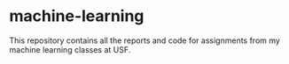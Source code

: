 # machine-learning

This repository contains all the reports and code for assignments from my machine learning classes at USF.
